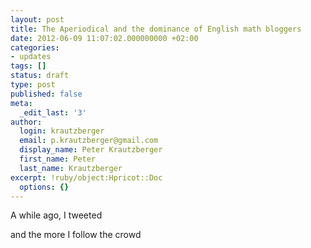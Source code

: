 ```yaml
---
layout: post
title: The Aperiodical and the dominance of English math bloggers
date: 2012-06-09 11:07:02.000000000 +02:00
categories:
- updates
tags: []
status: draft
type: post
published: false
meta:
  _edit_last: '3'
author:
  login: krautzberger
  email: p.krautzberger@gmail.com
  display_name: Peter Krautzberger
  first_name: Peter
  last_name: Krautzberger
excerpt: !ruby/object:Hpricot::Doc
  options: {}
---
```


A while ago, I tweeted

>

and the more I follow the crowd